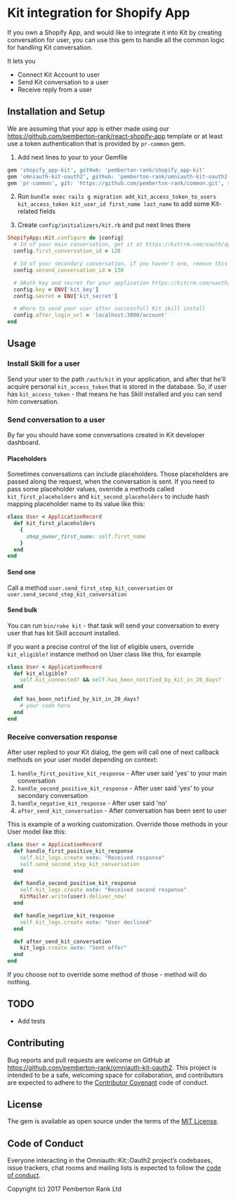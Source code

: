 # Kit integration for Shopify App

If you own a Shopify App, and would like to integrate it into Kit by creating conversation for user, you can use this gem to handle all the common logic for handling Kit conversation.

It lets you

- Connect Kit Account to user
- Send Kit conversation to a user
- Receive reply from a user

## Installation and Setup

We are assuming that your app is either made using our https://github.com/pemberton-rank/react-shopify-app template or at least use a token authentication that is provided by `pr-common` gem.

1. Add next lines to your to your Gemfile

```ruby
gem 'shopify_app-kit', github: 'pemberton-rank/shopify_app-kit'
gem 'omniauth-kit-oauth2', github: 'pemberton-rank/omniauth-kit-oauth2'
gem 'pr-common', git: 'https://github.com/pemberton-rank/common.git', tag: 'v0.1.6' # :path => '../common'
```

2. Run `bundle exec rails g migration add_kit_access_token_to_users kit_access_token kit_user_id first_name last_name` to add some Kit-related fields

3. Create `config/initializers/kit.rb` and put next lines there

```ruby
ShopifyApp::Kit.configure do |config|
  # Id of your main conversation, get it at https://kitcrm.com/oauth/applications
  config.first_conversation_id = 128

  # Id of your secondary conversation, if you haven't one, remove this line
  config.second_conversation_id = 130

  # OAuth key and secret for your application https://kitcrm.com/oauth/applications
  config.key = ENV['kit_key']
  config.secret = ENV['kit_secret']

  # Where to send your user after successfull Kit skill install
  config.after_login_url = 'localhost:3000/account'
end
```

## Usage

### Install Skill for a user

Send your user to the path `/auth/kit` in your application, and after that he'll acquire personal `kit_access_token` that is stored in the database. So, if user has `kit_access_token` - that means he has Skill installed and you can send him conversation.

### Send conversation to a user

By far you should have some conversations created in Kit developer dashboard.

#### Placeholders

Sometimes conversations can include placeholders. Those placeholders are passed along the request, when the conversation is sent.
If you need to pass some placeholder values, override a methods called `kit_first_placeholders` and `kit_second_placeholders` to include hash mapping placeholder name to its value like this:

```ruby
class User < ApplicationRecord
  def kit_first_placeholders
    {
      shop_owner_first_name: self.first_name
    }
  end
end
```

#### Send one
Call a method `user.send_first_step_kit_conversation` or `user.send_second_step_kit_conversation`

#### Send bulk
You can run `bin/rake kit` - that task will send your conversation to every user that has kit Skill account installed.

If you want a precise control of the list of eligible users, override `kit_eligible?` instance method on User class like this, for example

```ruby
class User < ApplicationRecord
  def kit_eligible?
    self.kit_connected? && self.has_been_notified_by_kit_in_20_days?
  end

  def has_been_notified_by_kit_in_20_days?
    # your code here
  end
end
```

### Receive conversation response

After user replied to your Kit dialog, the gem will call one of next callback methods on your user model depending on context:

1. `handle_first_positive_kit_response` - After user said 'yes' to your main conversation
2. `handle_second_positive_kit_response` - After user said 'yes' to your secondary conversation
3. `handle_negative_kit_response` - After user said 'no'
4. `after_send_kit_conversation` - After conversation has been sent to user


This is example of a working customization. Override those methods in your User model like this:

```ruby
class User < ApplicationRecord
  def handle_first_positive_kit_response
    self.kit_logs.create note: "Received response"
    self.send_second_step_kit_conversation
  end

  def handle_second_positive_kit_response
    self.kit_logs.create note: "Received second response"
    KitMailer.write(user).deliver_now!
  end

  def handle_negative_kit_response
    self.kit_logs.create note: "User declined"
  end

  def after_send_kit_conversation
    kit_logs.create note: "Sent offer"
  end
end
```

If you choose not to override some method of those - method will do nothing.

## TODO

- Add tests

## Contributing

Bug reports and pull requests are welcome on GitHub at https://github.com/pemberton-rank/omniauth-kit-oauth2. This project is intended to be a safe, welcoming space for collaboration, and contributors are expected to adhere to the [Contributor Covenant](http://contributor-covenant.org) code of conduct.

## License

The gem is available as open source under the terms of the [MIT License](http://opensource.org/licenses/MIT).

## Code of Conduct

Everyone interacting in the Omniauth::Kit::Oauth2 project’s codebases, issue trackers, chat rooms and mailing lists is expected to follow the [code of conduct](https://github.com/[USERNAME]/omniauth-kit-oauth2/blob/master/CODE_OF_CONDUCT.md).

Copyright (c) 2017 Pemberton Rank Ltd
